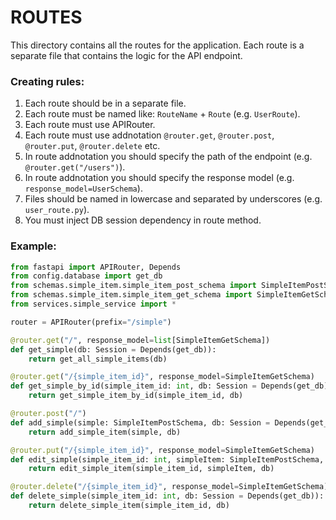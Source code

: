 # ROUTES
This directory contains all the routes for the application. Each route is a separate file that contains the logic for the API endpoint.

### Creating rules:
1. Each route should be in a separate file.
2. Each route must be named like: `RouteName` + `Route` (e.g. `UserRoute`).
3. Each route must use APIRouter.
4. Each route must use addnotation `@router.get`, `@router.post`, `@router.put`, `@router.delete` etc.
5. In route addnotation you should specify the path of the endpoint (e.g. `@router.get("/users")`).
6. In route addnotation you should specify the response model (e.g. `response_model=UserSchema`).
7. Files should be named in lowercase and separated by underscores (e.g. `user_route.py`).
8. You must inject DB session dependency in route method.

### Example:
```python
from fastapi import APIRouter, Depends
from config.database import get_db
from schemas.simple_item.simple_item_post_schema import SimpleItemPostSchema
from schemas.simple_item.simple_item_get_schema import SimpleItemGetSchema
from services.simple_service import *

router = APIRouter(prefix="/simple")

@router.get("/", response_model=list[SimpleItemGetSchema])
def get_simple(db: Session = Depends(get_db)):
    return get_all_simple_items(db)

@router.get("/{simple_item_id}", response_model=SimpleItemGetSchema)
def get_simple_by_id(simple_item_id: int, db: Session = Depends(get_db)):
    return get_simple_item_by_id(simple_item_id, db)

@router.post("/")
def add_simple(simple: SimpleItemPostSchema, db: Session = Depends(get_db)):
    return add_simple_item(simple, db)

@router.put("/{simple_item_id}", response_model=SimpleItemGetSchema)
def edit_simple(simple_item_id: int, simpleItem: SimpleItemPostSchema, db: Session = Depends(get_db)):
    return edit_simple_item(simple_item_id, simpleItem, db)

@router.delete("/{simple_item_id}", response_model=SimpleItemGetSchema)
def delete_simple(simple_item_id: int, db: Session = Depends(get_db)):
    return delete_simple_item(simple_item_id, db)
```